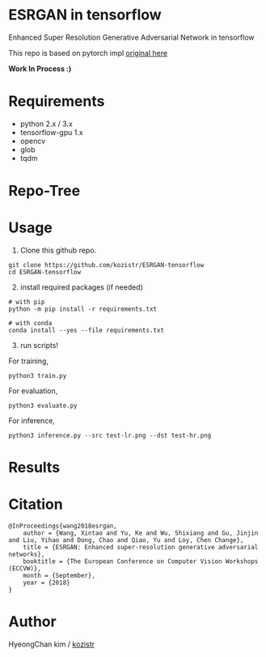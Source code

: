 # ESRGAN in tensorflow
Enhanced Super Resolution Generative Adversarial Network in tensorflow

This repo is based on pytorch impl [original here](https://github.com/xinntao/ESRGAN)

**Work In Process :)**

# Requirements

* python 2.x / 3.x
* tensorflow-gpu 1.x
* opencv
* glob
* tqdm

# Repo-Tree

# Usage

1. Clone this github repo.
```
git clone https://github.com/kozistr/ESRGAN-tensorflow
cd ESRGAN-tensorflow
```

2. install required packages (if needed)
```
# with pip
python -m pip install -r requirements.txt

# with conda
conda install --yes --file requirements.txt
```

3. run scripts!

For training,

```python3 train.py```

For evaluation,

```python3 evaluate.py```

For inference,

```python3 inference.py --src test-lr.png --dst test-hr.png```

# Results

# Citation

```
@InProceedings{wang2018esrgan,
    author = {Wang, Xintao and Yu, Ke and Wu, Shixiang and Gu, Jinjin and Liu, Yihao and Dong, Chao and Qiao, Yu and Loy, Chen Change},
    title = {ESRGAN: Enhanced super-resolution generative adversarial networks},
    booktitle = {The European Conference on Computer Vision Workshops (ECCVW)},
    month = {September},
    year = {2018}
}
```

# Author
HyeongChan kim / [kozistr](http://kozistr.tech)
